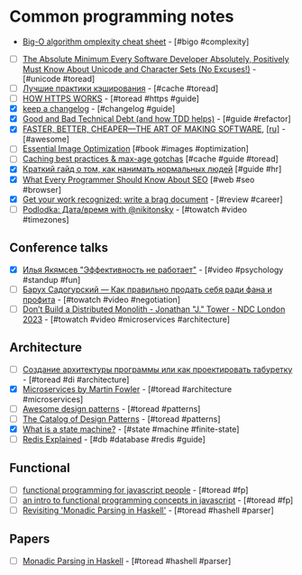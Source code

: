 # Common programming notes

- [Big-O algorithm omplexity cheat sheet](http://bigocheatsheet.com/) - [#bigo #complexity]
- [ ] [The Absolute Minimum Every Software Developer Absolutely, Positively Must Know About Unicode and Character Sets (No Excuses!)](https://www.joelonsoftware.com/2003/10/08/the-absolute-minimum-every-software-developer-absolutely-positively-must-know-about-unicode-and-character-sets-no-excuses/) - [#unicode #toread]
- [ ] [Лучшие практики кэширования](http://prgssr.ru/development/luchshie-praktiki-keshirovaniya.html) - [#сache #toread]
- [ ] [HOW HTTPS WORKS](https://howhttps.works/) - [#toread #https #guide]
- [x] [keep a changelog](https://keepachangelog.com/en/1.0.0/) - [#changelog #guide]
- [x] [Good and Bad Technical Debt (and how TDD helps)](https://blog.crisp.se/2013/10/11/henrikkniberg/good-and-bad-technical-debt) - [#guide #refactor]
- [x] [FASTER, BETTER, CHEAPER—THE ART OF MAKING SOFTWARE](https://jrsinclair.com/articles/2017/faster-better-cheaper-art-of-making-software/), [[ru]](https://medium.com/@vlad_poe/быстрее-лучше-дешевле-искусство-продуктовой-разработки-947e2afda06a) - [#awesome]
- [ ] [Essential Image Optimization](https://images.guide/) [#book #images #optimization]
- [ ] [Caching best practices & max-age gotchas](https://jakearchibald.com/2016/caching-best-practices/) [#cache #guide #toread]
- [x] [Краткий гайд о том, как нанимать нормальных людей](https://vas3k.ru/inside/46/) [#guide #hr]
- [x] [What Every Programmer Should Know About SEO](https://katemats.com/blog/what-every-programmer-should-know-about-seo) [#web #seo #browser]
- [x] [Get your work recognized: write a brag document](https://jvns.ca/blog/brag-documents/) - [#review #career]
- [ ] [Podlodka: Дата/время with @nikitonsky](https://youtu.be/Yd44P3DUrp8?si=hQzpxUJfdnHAgOVf) - [#towatch #video #timezones]

## Conference talks

- [x] [Илья Якямсев "Эффективность не работает"](https://youtu.be/K6oZuB8_dU8?si=tKAaHkEFdyCU-hXP) - [#video #psychology #standup #fun]
- [ ] [Барух Садогурский — Как правильно продать себя ради фана и профита](https://youtu.be/sEexbEv2iGc?si=XEkzXdtBq4Z3uyCC) - [#towatch #video #negotiation]
- [ ] [Don’t Build a Distributed Monolith - Jonathan "J." Tower - NDC London 2023](https://youtu.be/p2GlRToY5HI?si=PtYwtq1vgj5kqFin) - [#towatch #video #microservices #architecture]

## Architecture

- [ ] [Создание архитектуры программы или как проектировать табуретку](https://habrahabr.ru/post/276593/) - [#toread #di #architecture]
- [x] [Microservices by Martin Fowler](https://habrahabr.ru/post/249183/) - [#toread #architecture #microservices]
- [ ] [Awesome design patterns](https://github.com/DovAmir/awesome-design-patterns) - [#toread #patterns]
- [ ] [The Catalog of Design Patterns](https://refactoring.guru/design-patterns/catalog) - [#toread #patterns]
- [x] [What is a state machine?](https://statecharts.github.io/what-is-a-state-machine.html) - [#state #machine #finite-state]
- [ ] [Redis Explained](https://architecturenotes.co/redis/) - [#db #database #redis #guide]

## Functional

- [ ] [functional programming for javascript people](https://medium.com/@chetcorcos/functional-programming-for-javascript-people-1915d8775504) - [#toread #fp]
- [ ] [an intro to functional programming concepts in javascript](https://medium.com/@collardeau/intro-to-functional-programming-concepts-in-javascript-b0650773139c) - [#toread #fp]
- [ ] [Revisiting 'Monadic Parsing in Haskell'](https://vaibhavsagar.com/blog/2018/02/04/revisiting-monadic-parsing-haskell/) - [#toread #hashell #parser]

## Papers

- [ ] [Monadic Parsing in Haskell](http://www.cs.nott.ac.uk/~pszgmh/pearl.pdf) - [#toread #hashell #parser]

